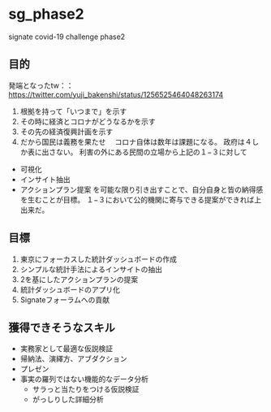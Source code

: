 # sg_phase2
signate covid-19 challenge phase2 

## 目的
発端となったtw：：
https://twitter.com/yuji_bakenshi/status/1256525464048263174

1. 根拠を持って「いつまで」を示す
2. その時に経済とコロナがどうなるかを示す
3. その先の経済復興計画を示す
4. だから国民は義務を果たせ　
コロナ自体は数年は課題になる。
政府は４しか表に出さない。
利害の外にある民間の立場から上記の１−３に対して
- 可視化
- インサイト抽出
- アクションプラン提案
を可能な限り引き出すことで、自分自身と皆の納得感を生むことが目標。
１−３において公的機関に寄与できる提案ができれば上出来だ。

## 目標
1. 東京にフォーカスした統計ダッシュボードの作成
2. シンプルな統計手法によるインサイトの抽出
3. 2を基にしたアクションプランの提案
4. 統計ダッシュボードのアプリ化
5. Signateフォーラムへの貢献


## 獲得できそうなスキル
- 実務家として最適な仮説検証
- 帰納法、演繹方、アブダクション
- プレゼン
- 事実の羅列ではない機能的なデータ分析
  - サラっと当たりをつける仮説検証
  - がっしりした詳細分析







